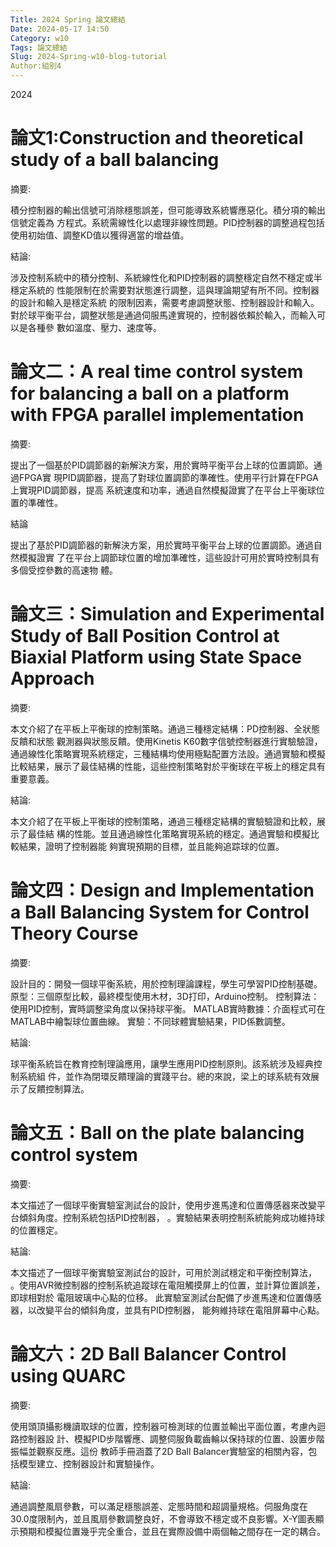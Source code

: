 ```yaml
---
Title: 2024 Spring 論文總結
Date: 2024-05-17 14:50
Category: w10
Tags: 論文總結
Slug: 2024-Spring-w10-blog-tutorial
Author:組別4
---
```


2024 

<!-- PELICAN_END_SUMMARY -->

# 論文1:Construction and theoretical study of a ball balancing 

摘要:

積分控制器的輸出信號可消除穩態誤差，但可能導致系統響應惡化。積分項的輸出信號定義為
方程式。系統需線性化以處理非線性問題。PID控制器的調整過程包括使用初始值、調整KD值以獲得適當的增益值。

結論:

涉及控制系統中的積分控制、系統線性化和PID控制器的調整穩定自然不穩定或半穩定系統的
性能限制在於需要對狀態進行調整，這與理論期望有所不同。控制器的設計和輸入是穩定系統
的限制因素，需要考慮調整狀態、控制器設計和輸入。
對於球平衡平台，調整狀態是通過伺服馬達實現的，控制器依賴於輸入，而輸入可以是各種參
數如溫度、壓力、速度等。

# 論文二：A real time control system for balancing a ball on a platform with FPGA parallel implementation

摘要:

提出了一個基於PID調節器的新解決方案，用於實時平衡平台上球的位置調節。通過FPGA實
現PID調節器，提高了對球位置調節的準確性。使用平行計算在FPGA上實現PID調節器，提高
系統速度和功率，通過自然模擬證實了在平台上平衡球位置的準確性。

結論

提出了基於PID調節器的新解決方案，用於實時平衡平台上球的位置調節。通過自然模擬證實
了在平台上調節球位置的增加準確性，這些設計可用於實時控制具有多個受控參數的高速物
體。

# 論文三：Simulation and Experimental Study of Ball Position Control at Biaxial Platform using State Space Approach

摘要:

本文介紹了在平板上平衡球的控制策略。通過三種穩定結構：PD控制器、全狀態反饋和狀態
觀測器與狀態反饋。使用Kinetis K60數字信號控制器進行實驗驗證，通過線性化策略實現系統穩定，三種結構均使用極點配置方法設。通過實驗和模擬比較結果，展示了最佳結構的性能，這些控制策略對於平衡球在平板上的穩定具有重要意義。

結論:

本文介紹了在平板上平衡球的控制策略，通過三種穩定結構的實驗驗證和比較，展示了最佳結
構的性能。並且通過線性化策略實現系統的穩定。通過實驗和模擬比較結果，證明了控制器能
夠實現預期的目標，並且能夠追踪球的位置。

# 論文四：Design and Implementation a Ball Balancing System for Control Theory Course

摘要:

設計目的：開發一個球平衡系統，用於控制理論課程，學生可學習PID控制基礎。
原型：三個原型比較，最終模型使用木材，3D打印，Arduino控制。
控制算法：使用PID控制，實時調整梁角度以保持球平衡。
MATLAB實時數據：介面程式可在MATLAB中繪製球位置曲線。
實驗：不同球體實驗結果，PID係數調整。

結論:

球平衡系統旨在教育控制理論應用，讓學生應用PID控制原則。該系統涉及經典控制系統組
件，並作為閉環反饋理論的實踐平台。總的來說，梁上的球系統有效展示了反饋控制算法。

# 論文五：Ball on the plate balancing control system

摘要:

本文描述了一個球平衡實驗室測試台的設計，使用步進馬達和位置傳感器來改變平台傾斜角度。控制系統包括PID控制器，
。實驗結果表明控制系統能夠成功維持球的位置穩定。

結論:

本文描述了一個球平衡實驗室測試台的設計，可用於測試穩定和平衡控制算法，
。使用AVR微控制器的控制系統追蹤球在電阻觸摸屏上的位置，並計算位置誤差，即球相對於
電阻玻璃中心點的位移。
此實驗室測試台配備了步進馬達和位置傳感器，以改變平台的傾斜角度，並具有PID控制器，
能夠維持球在電阻屏幕中心點。

# 論文六：2D Ball Balancer Control using QUARC

摘要:

使用頭頂攝影機讀取球的位置，控制器可檢測球的位置並輸出平面位置，考慮內迴路控制器設
計、模擬PID步階響應、調整伺服負載齒輪以保持球的位置、設置步階振幅並觀察反應。這份
教師手冊涵蓋了2D Ball Balancer實驗室的相關內容，包括模型建立、控制器設計和實驗操作。

結論:

通過調整風扇參數，可以滿足穩態誤差、定態時間和超調量規格。伺服角度在30.0度限制內，並且風扇參數調整良好，不會導致不穩定或不良影響。X-Y圖表顯示預期和模擬位置幾乎完全重合，並且在實際設備中兩個軸之間存在一定的耦合。
